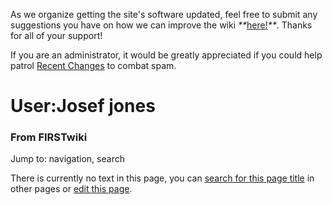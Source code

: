 As we organize getting the site's software updated, feel free to submit any
suggestions you have on how we can improve the wiki
_**_[here!](/index.php/User:Hallry/Suggestions "User:Hallry/Suggestions"
)_**_. Thanks for all of your support!

If you are an administrator, it would be greatly appreciated if you could help
patrol [Recent Changes](/index.php/Special:Recentchanges
"Special:Recentchanges" ) to combat spam.

# User:Josef jones

### From FIRSTwiki

Jump to: navigation, search

There is currently no text in this page, you can [search for this page
title](/index.php/Special:Search/Josef_jones "Special:Search/Josef jones" ) in
other pages or [edit this
page](http://www.firstwiki.net/index.php?title=User:Josef_jones&action=edit
"http://www.firstwiki.net/index.php?title=User:Josef_jones&action=edit" ).

